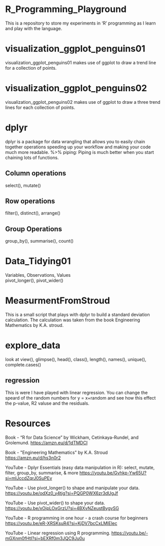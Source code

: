 # R_Programming_Playground
This is a repository to store my experiments in ‘R’ programming as I learn and play with the language. 

# visualization_ggplot_penguins01
visualization_ggplot_penguins01 makes use of ggplot to draw a trend line for a collection of points.

# visualization_ggplot_penguins02
visualization_ggplot_penguins02 makes use of ggplot to draw a three trend lines for each collection of points.

# dplyr
dplyr is a package for data wrangling that allows you to easily chain together operations speeding up your workflow and making your code much more readable.
%>% piping: Piping is much better when you start chaining lots of functions.

## Column operations
select(), mutate()

## Row operations
filter(), distinct(), arrange()

## Group Operations
group_by(), summarise(), count()

# Data_Tidying01
Variables, Observations, Values <br />
pivot_longer(), pivot_wider()

# MeasurmentFromStroud
This is a small script that plays with dplyr to build a standard deviation calculation. The calculation was taken from the book Engineering Mathematics by K.A. stroud. 

# explore_data
look at view(), glimpse(), head(), class(), length(), names(), unique(), complete.cases()

## regression
This is were I have played with linear regression. You can change the speard of the random numbers for y = x+random and see how this effect the p-value, R2 valuse and the residuals.

# Resources
Book - “R for Data Science” by Wickham, Cetinkaya-Rundel, and Grolemund.
https://amzn.eu/d/1dTMDCI

Book - "Engineering Mathematics" by K.A. Stroud https://amzn.eu/d/hs3n0r2

YouTube - Dplyr Essentials (easy data manipulation in R): select, mutate, filter, group_by, summarise, & more https://youtu.be/Gvhkp-Yw65U?si=mIJccdZqrJ0SuPEv

YouTube - Use pivot_longer() to shape and manipulate your data. https://youtu.be/odXz0_y4tjg?si=PQGP0WX6zr3dUgJf

YouTube - Use pivot_wider() to shape your data. https://youtu.be/xOipLOxGrzU?si=4BXvNZeustBygvSG

YouTube - R programming in one hour - a crash course for beginners https://youtu.be/eR-XRSKsuR4?si=KjDV7bcCxLMIElec

YouTube - Linear regression using R programming. https://youtu.be/-mGXnm0fHtI?si=bEXRf0m3JQC9Ju0u
